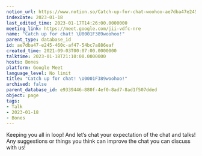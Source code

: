 ```yaml
---
notion_url: https://www.notion.so/Catch-up-for-chat-woohoo-ae7dba47e245460caf4754bc7a886eaf
indexDate: 2023-01-18
last_edited_time: 2023-01-17T14:26:00.0000000
meeting_link: https://meet.google.com/jii-vdfc-nre
name: "Catch up for chat! \U0001F389woohoo!"
parent_type: database_id
id: ae7dba47-e245-460c-af47-54bc7a886eaf
created_time: 2021-09-03T00:07:00.0000000
talktime: 2023-01-18T21:10:00.0000000
hosts: Bones
platform: Google Meet
language_level: No limit
title: "Catch up for chat! \U0001F389woohoo!"
archived: false
parent_database_id: e9339446-880f-4ef0-8ad7-8ad1f507dded
object: page
tags:
- Talk
- 2023-01-18
- Bones
---
```


Keeping you all in loop! And let’s chat your expectation of the chat and talks!
Any suggestions or things you think can improve the chat you can discuss with us!





